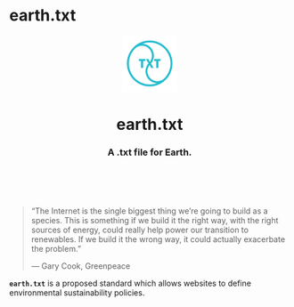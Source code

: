 # earth.txt

<header>
<p align="center">
    <img src=".github/images/earthtxt_logo.png" width="20%" height="20%" alt="Earth.txt Logo">
</p>
<h1 align='center' style='border-bottom: none;'>earth.txt</h1>
<h3 align='center'>A .txt file for Earth.</h3>
</header>

<br/>




> “The Internet is the single biggest thing we’re going to build as a species. This is something if we build it the right way, with the right sources of energy, could really help power our transition to renewables. If we build it the wrong way, it could actually exacerbate the problem.”
>
> — Gary Cook, Greenpeace




**`earth.txt`** is a proposed standard which allows websites to define environmental sustainability policies.


